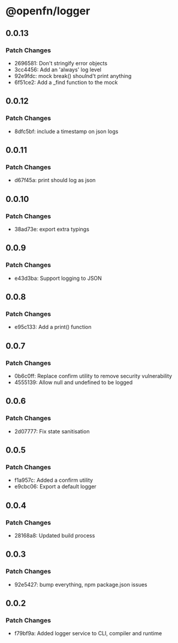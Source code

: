 # @openfn/logger

## 0.0.13

### Patch Changes

- 2696581: Don't stringify error objects
- 3cc4456: Add an 'always' log level
- 92e9fdc: mock break() shoulnd't print anything
- 6f51ce2: Add a \_find function to the mock

## 0.0.12

### Patch Changes

- 8dfc5bf: include a timestamp on json logs

## 0.0.11

### Patch Changes

- d67f45a: print should log as json

## 0.0.10

### Patch Changes

- 38ad73e: export extra typings

## 0.0.9

### Patch Changes

- e43d3ba: Support logging to JSON

## 0.0.8

### Patch Changes

- e95c133: Add a print() function

## 0.0.7

### Patch Changes

- 0b6c0ff: Replace confirm utility to remove security vulnerability
- 4555139: Allow null and undefined to be logged

## 0.0.6

### Patch Changes

- 2d07777: Fix state sanitisation

## 0.0.5

### Patch Changes

- f1a957c: Added a confirm utility
- e9cbc06: Export a default logger

## 0.0.4

### Patch Changes

- 28168a8: Updated build process

## 0.0.3

### Patch Changes

- 92e5427: bump everything, npm package.json issues

## 0.0.2

### Patch Changes

- f79bf9a: Added logger service to CLI, compiler and runtime
